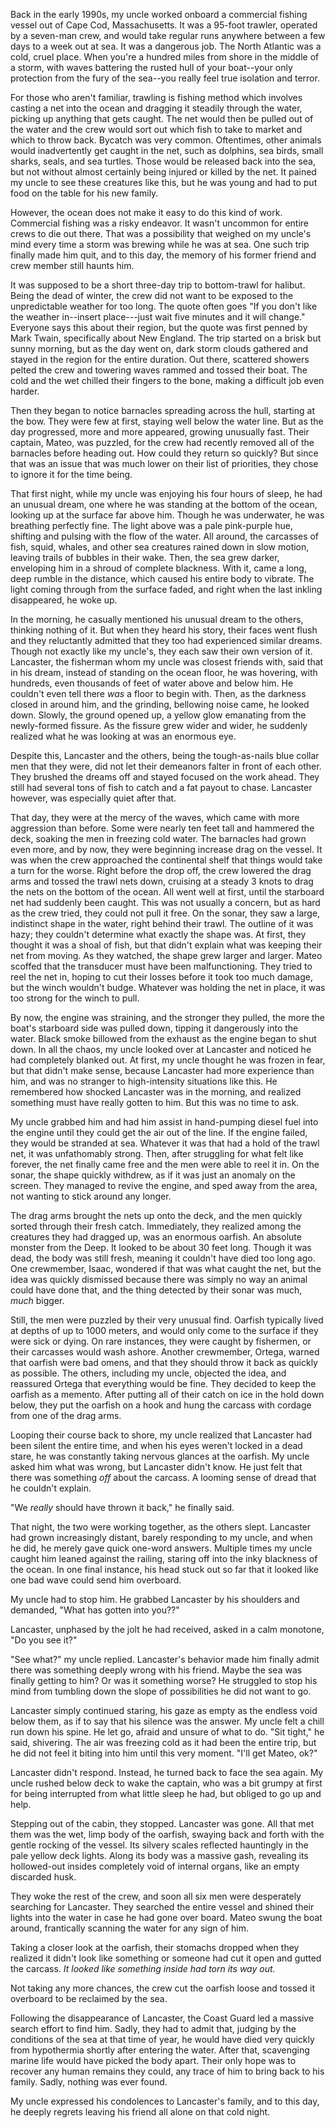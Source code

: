 Back in the early 1990s, my uncle worked onboard a commercial fishing vessel out of Cape Cod, Massachusetts. It was a 95-foot trawler, operated by a seven-man crew, and would take regular runs anywhere between a few days to a week out at sea. It was a dangerous job. The North Atlantic was a cold, cruel place. When you're a hundred miles from shore in the middle of a storm, with waves battering the rusted hull of your boat--your only protection from the fury of the sea--you really feel true isolation and terror.

For those who aren't familiar, trawling is fishing method which involves casting a net into the ocean and dragging it steadily through the water, picking up anything that gets caught. The net would then be pulled out of the water and the crew would sort out which fish to take to market and which to throw back. Bycatch was very common. Oftentimes, other animals would inadvertently get caught in the net, such as dolphins, sea birds, small sharks, seals, and sea turtles. Those would be released back into the sea, but not without almost certainly being injured or killed by the net. It pained my uncle to see these creatures like this, but he was young and had to put food on the table for his new family.

However, the ocean does not make it easy to do this kind of work. Commercial fishing was a risky endeavor. It wasn't uncommon for entire crews to die out there. That was a possibility that weighed on my uncle's mind every time a storm was brewing while he was at sea. One such trip finally made him quit, and to this day, the memory of his former friend and crew member still haunts him.

It was supposed to be a short three-day trip to bottom-trawl for halibut. Being the dead of winter, the crew did not want to be exposed to the unpredictable weather for too long. The quote often goes "If you don't like the weather in--insert place---just wait five minutes and it will change." Everyone says this about their region, but the quote was first penned by Mark Twain, specifically about New England. The trip started on a brisk but sunny morning, but as the day went on, dark storm clouds gathered and stayed in the region for the entire duration. Out there, scattered showers pelted the crew and towering waves rammed and tossed their boat. The cold and the wet chilled their fingers to the bone, making a difficult job even harder.

Then they began to notice barnacles spreading across the hull, starting at the bow. They were few at first, staying well below the water line. But as the day progressed, more and more appeared, growing unusually fast. Their captain, Mateo, was puzzled, for the crew had recently removed all of the barnacles before heading out. How could they return so quickly? But since that was an issue that was much lower on their list of priorities, they chose to ignore it for the time being.

That first night, while my uncle was enjoying his four hours of sleep, he had an unusual dream, one where he was standing at the bottom of the ocean, looking up at the surface far above him. Though he was underwater, he was breathing perfectly fine. The light above was a pale pink-purple hue, shifting and pulsing with the flow of the water. All around, the carcasses of fish, squid, whales, and other sea creatures rained down in slow motion, leaving trails of bubbles in their wake. Then, the sea grew darker, enveloping him in a shroud of complete blackness. With it, came a long, deep rumble in the distance, which caused his entire body to vibrate. The light coming through from the surface faded, and right when the last inkling disappeared, he woke up.

In the morning, he casually mentioned his unusual dream to the others, thinking nothing of it. But when they heard his story, their faces went flush and they reluctantly admitted that they too had experienced similar dreams. Though not exactly like my uncle's, they each saw their own version of it. Lancaster, the fisherman whom my uncle was closest friends with, said that in his dream, instead of standing on the ocean floor, he was hovering, with hundreds, even thousands of feet of water above and below him. He couldn't even tell there *was* a floor to begin with. Then, as the darkness closed in around him, and the grinding, bellowing noise came, he looked down. Slowly, the ground opened up, a yellow glow emanating from the newly-formed fissure. As the fissure grew wider and wider, he suddenly realized what he was looking at was an enormous eye.

Despite this, Lancaster and the others, being the tough-as-nails blue collar men that they were, did not let their demeanors falter in front of each other. They brushed the dreams off and stayed focused on the work ahead. They still had several tons of fish to catch and a fat payout to chase. Lancaster however, was especially quiet after that.

That day, they were at the mercy of the waves, which came with more aggression than before. Some were nearly ten feet tall and hammered the deck, soaking the men in freezing cold water. The barnacles had grown even more, and by now, they were beginning increase drag on the vessel. It was when the crew approached the continental shelf that things would take a turn for the worse. Right before the drop off, the crew lowered the drag arms and tossed the trawl nets down, cruising at a steady 3 knots to drag the nets on the bottom of the ocean. All went well at first, until the starboard net had suddenly been caught. This was not usually a concern, but as hard as the crew tried, they could not pull it free. On the sonar, they saw a large, indistinct shape in the water, right behind their trawl. The outline of it was hazy; they couldn't determine what exactly the shape was. At first, they thought it was a shoal of fish, but that didn't explain what was keeping their net from moving. As they watched, the shape grew larger and larger. Mateo scoffed that the transducer must have been malfunctioning. They tried to reel the net in, hoping to cut their losses before it took too much damage, but the winch wouldn't budge. Whatever was holding the net in place, it was too strong for the winch to pull.

By now, the engine was straining, and the stronger they pulled, the more the boat's starboard side was pulled down, tipping it dangerously into the water. Black smoke billowed from the exhaust as the engine began to shut down. In all the chaos, my uncle looked over at Lancaster and noticed he had completely blanked out. At first, my uncle thought he was frozen in fear, but that didn't make sense, because Lancaster had more experience than him, and was no stranger to high-intensity situations like this. He remembered how shocked Lancaster was in the morning, and realized something must have really gotten to him. But this was no time to ask.

My uncle grabbed him and had him assist in hand-pumping diesel fuel into the engine until they could get the air out of the line. If the engine failed, they would be stranded at sea. Whatever it was that had a hold of the trawl net, it was unfathomably strong. Then, after struggling for what felt like forever, the net finally came free and the men were able to reel it in. On the sonar, the shape quickly withdrew, as if it was just an anomaly on the screen. They managed to revive the engine, and sped away from the area, not wanting to stick around any longer.

The drag arms brought the nets up onto the deck, and the men quickly sorted through their fresh catch. Immediately, they realized among the creatures they had dragged up, was an enormous oarfish. An absolute monster from the Deep. It looked to be about 30 feet long. Though it was dead, the body was still fresh, meaning it couldn't have died too long ago. One crewmember, Isaac, wondered if that was what caught the net, but the idea was quickly dismissed because there was simply no way an animal could have done that, and the thing detected by their sonar was much, *much* bigger.

Still, the men were puzzled by their very unusual find. Oarfish typically lived at depths of up to 1000 meters, and would only come to the surface if they were sick or dying. On rare instances, they were caught by fishermen, or their carcasses would wash ashore. Another crewmember, Ortega, warned that oarfish were bad omens, and that they should throw it back as quickly as possible. The others, including my uncle, objected the idea, and reassured Ortega that everything would be fine. They decided to keep the oarfish as a memento. After putting all of their catch on ice in the hold down below, they put the oarfish on a hook and hung the carcass with cordage from one of the drag arms.

Looping their course back to shore, my uncle realized that Lancaster had been silent the entire time, and when his eyes weren't locked in a dead stare, he was constantly taking nervous glances at the oarfish. My uncle asked him what was wrong, but Lancaster didn't know. He just felt that there was something *off* about the carcass. A looming sense of dread that he couldn't explain.

"We *really* should have thrown it back," he finally said.

That night, the two were working together, as the others slept. Lancaster had grown increasingly distant, barely responding to my uncle, and when he did, he merely gave quick one-word answers. Multiple times my uncle caught him leaned against the railing, staring off into the inky blackness of the ocean. In one final instance, his head stuck out so far that it looked like one bad wave could send him overboard.

My uncle had to stop him. He grabbed Lancaster by his shoulders and demanded, "What has gotten into you??"

Lancaster, unphased by the jolt he had received, asked in a calm monotone, "Do you see it?"

"See what?" my uncle replied. Lancaster's behavior made him finally admit there was something deeply wrong with his friend. Maybe the sea was finally getting to him? Or was it something worse? He struggled to stop his mind from tumbling down the slope of possibilities he did not want to go.

Lancaster simply continued staring, his gaze as empty as the endless void below them, as if to say that his silence was the answer. My uncle felt a chill run down his spine. He let go, afraid and unsure of what to do. "Sit tight," he said, shivering. The air was freezing cold as it had been the entire trip, but he did not feel it biting into him until this very moment. "I'll get Mateo, ok?"

Lancaster didn't respond. Instead, he turned back to face the sea again. My uncle rushed below deck to wake the captain, who was a bit grumpy at first for being interrupted from what little sleep he had, but obliged to go up and help.

Stepping out of the cabin, they stopped. Lancaster was gone. All that met them was the wet, limp body of the oarfish, swaying back and forth with the gentle rocking of the vessel. Its silvery scales reflected hauntingly in the pale yellow deck lights. Along its body was a massive gash, revealing its hollowed-out insides completely void of internal organs, like an empty discarded husk.

They woke the rest of the crew, and soon all six men were desperately searching for Lancaster. They searched the entire vessel and shined their lights into the water in case he had gone over board. Mateo swung the boat around, frantically scanning the water for any sign of him.

Taking a closer look at the oarfish, their stomachs dropped when they realized it didn't look like something or someone had cut it open and gutted the carcass. *It looked like something inside had torn its way out.*

Not taking any more chances, the crew cut the oarfish loose and tossed it overboard to be reclaimed by the sea.

Following the disappearance of Lancaster, the Coast Guard led a massive search effort to find him. Sadly, they had to admit that, judging by the conditions of the sea at that time of year, he would have died very quickly from hypothermia shortly after entering the water. After that, scavenging marine life would have picked the body apart. Their only hope was to recover any human remains they could, any trace of him to bring back to his family. Sadly, nothing was ever found.

My uncle expressed his condolences to Lancaster's family, and to this day, he deeply regrets leaving his friend all alone on that cold night.
